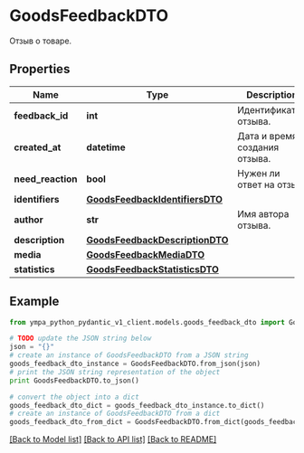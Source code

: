 # GoodsFeedbackDTO

Отзыв о товаре.

## Properties
Name | Type | Description | Notes
------------ | ------------- | ------------- | -------------
**feedback_id** | **int** | Идентификатор отзыва.  | 
**created_at** | **datetime** | Дата и время создания отзыва. | 
**need_reaction** | **bool** | Нужен ли ответ на отзыв. | 
**identifiers** | [**GoodsFeedbackIdentifiersDTO**](GoodsFeedbackIdentifiersDTO.md) |  | 
**author** | **str** | Имя автора отзыва. | [optional] 
**description** | [**GoodsFeedbackDescriptionDTO**](GoodsFeedbackDescriptionDTO.md) |  | [optional] 
**media** | [**GoodsFeedbackMediaDTO**](GoodsFeedbackMediaDTO.md) |  | [optional] 
**statistics** | [**GoodsFeedbackStatisticsDTO**](GoodsFeedbackStatisticsDTO.md) |  | 

## Example

```python
from ympa_python_pydantic_v1_client.models.goods_feedback_dto import GoodsFeedbackDTO

# TODO update the JSON string below
json = "{}"
# create an instance of GoodsFeedbackDTO from a JSON string
goods_feedback_dto_instance = GoodsFeedbackDTO.from_json(json)
# print the JSON string representation of the object
print GoodsFeedbackDTO.to_json()

# convert the object into a dict
goods_feedback_dto_dict = goods_feedback_dto_instance.to_dict()
# create an instance of GoodsFeedbackDTO from a dict
goods_feedback_dto_from_dict = GoodsFeedbackDTO.from_dict(goods_feedback_dto_dict)
```
[[Back to Model list]](../README.md#documentation-for-models) [[Back to API list]](../README.md#documentation-for-api-endpoints) [[Back to README]](../README.md)


